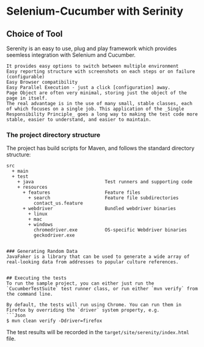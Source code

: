# Selenium-Cucumber with Serinity 


## Choice of Tool
Serenity is an easy to use, plug and play framework which provides seemless integration with Selenium and Cucumber.

	It provides easy options to switch between multiple environment
	Easy reporting structure with screenshots on each steps or on failure (configurable)
	Easy Browser compatibility
	Easy Parallel Execution - just a click [configuration] away.
	Page Object are often very minimal, storing just the object of the page in itself.
	The real advantage is in the use of many small, stable classes, each of which focuses on a single job. This application of the _Single Responsibility Principle_ goes a long way to making the test code more stable, easier to understand, and easier to maintain.

### The project directory structure
The project has build scripts for Maven, and follows the standard directory structure:
```Gherkin
src
  + main
  + test
    + java                          Test runners and supporting code
    + resources
      + features                    Feature files
        + search                    Feature file subdirectories 
          contact_us.feature  
      + webdriver                   Bundled webdriver binaries
        + linux
        + mac
        + windows
          chromedriver.exe          OS-specific Webdriver binaries
          geckodriver.exe


### Generating Random Data
JavaFaker is a library that can be used to generate a wide array of real-looking data from addresses to popular culture references.


## Executing the tests
To run the sample project, you can either just run the `CucumberTestSuite` test runner class, or run either `mvn verify` from the command line.

By default, the tests will run using Chrome. You can run them in Firefox by overriding the `driver` system property, e.g.
```Json
$ mvn clean verify -Ddriver=firefox
```

The test results will be recorded in the `target/site/serenity/index.html` file.

